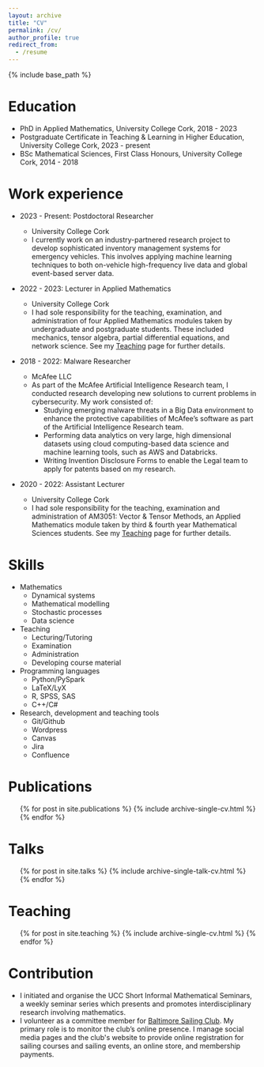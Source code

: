 ```yaml
---
layout: archive
title: "CV"
permalink: /cv/
author_profile: true
redirect_from:
  - /resume
---
```


{% include base_path %}

Education
======
* PhD in Applied Mathematics, University College Cork, 2018 - 2023
* Postgraduate Certificate in Teaching & Learning in Higher Education, University College Cork, 2023 - present
* BSc Mathematical Sciences, First Class Honours, University College Cork, 2014 - 2018

Work experience
======
* 2023 - Present: Postdoctoral Researcher
  * University College Cork
  * I currently work on an industry-partnered research project to develop sophisticated inventory management systems for emergency vehicles. This involves applying machine learning techniques to both on-vehicle high-frequency live data and global event-based server data.

* 2022 - 2023: Lecturer in Applied Mathematics
  * University College Cork
  * I had sole responsibility for the teaching, examination, and administration of four Applied Mathematics modules taken by undergraduate and postgraduate students. These included mechanics, tensor algebra, partial differential equations, and network science. See my [Teaching](https://pierceryan.github.io/teaching/) page for further details.

* 2018 - 2022: Malware Researcher
  * McAfee LLC
  * As part of the McAfee Artificial Intelligence Research team, I conducted research developing new solutions to
current problems in cybersecurity. My work consisted of:
      * Studying emerging malware threats in a Big Data environment to enhance the protective capabilities of McAfee’s software as part of the Artificial Intelligence Research team.
      * Performing data analytics on very large, high dimensional datasets using cloud computing-based data science and machine learning tools, such as AWS and Databricks.
      * Writing Invention Disclosure Forms to enable the Legal team to apply for patents based on my research.
  
* 2020 - 2022: Assistant Lecturer
  * University College Cork
  * I had sole responsibility for the teaching, examination and administration of AM3051: Vector & Tensor Methods, an Applied Mathematics module taken by third & fourth year Mathematical Sciences students. See my [Teaching](https://pierceryan.github.io/teaching/) page for further details.
  
Skills
======
* Mathematics
  * Dynamical systems
  * Mathematical modelling
  * Stochastic processes
  * Data science
* Teaching
  * Lecturing/Tutoring
  * Examination
  * Administration
  * Developing course material
* Programming languages
  * Python/PySpark
  * LaTeX/LyX
  * R, SPSS, SAS
  * C++/C#
* Research, development and teaching tools
  * Git/Github
  * Wordpress
  * Canvas
  * Jira
  * Confluence

Publications
======
  <ul>{% for post in site.publications %}
    {% include archive-single-cv.html %}
  {% endfor %}</ul>
  
Talks
======
  <ul>{% for post in site.talks %}
    {% include archive-single-talk-cv.html %}
  {% endfor %}</ul>
  
Teaching
======
  <ul>{% for post in site.teaching %}
    {% include archive-single-cv.html %}
  {% endfor %}</ul>
  
Contribution
======

* I initiated and organise the UCC Short Informal Mathematical Seminars, a weekly seminar series which presents and promotes interdisciplinary research involving mathematics.
* I volunteer as a committee member for [Baltimore Sailing Club](https://www.baltimoresailingclub.ie/). My primary role is to monitor the club’s online presence. I manage social media pages and the club's website to provide online registration for sailing courses and sailing events, an online store, and membership payments.
